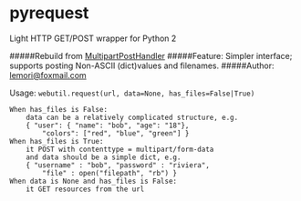 pyrequest
===

Light HTTP GET/POST wrapper for Python 2

#####Rebuild from [MultipartPostHandler](https://pypi.python.org/pypi/MultipartPostHandler/0.1.0)
#####Feature: Simpler interface; supports posting Non-ASCII (dict)values and filenames.
#####Author: lemori@foxmail.com

Usage: `webutil.request(url, data=None, has_files=False|True)`

```
When has_files is False:
    data can be a relatively complicated structure, e.g.
    { "user": { "name": "bob", "age": "18"},
        "colors": ["red", "blue", "green"] }
When has_files is True:
    it POST with contenttype = multipart/form-data
    and data should be a simple dict, e.g.
    { "username" : "bob", "password" : "riviera",
        "file" : open("filepath", "rb") }
When data is None and has_files is False:
    it GET resources from the url
```

